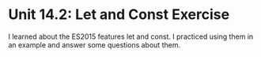 # Unit 14.2: Let and Const Exercise

I learned about the ES2015 features let and const. I practiced using them in an example and answer some questions about them.
